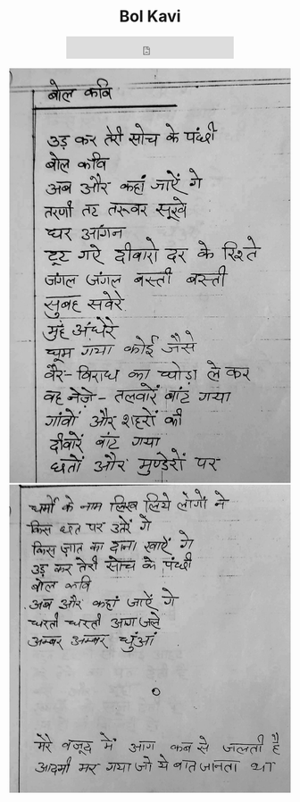 <center>
<h1> Bol Kavi </h1>

<iframe src="https://archive.org/embed/rastaTauMile/07_bolKavi.mp3" width="300" height="40" frameborder="0" webkitallowfullscreen="true" mozallowfullscreen="true" allowfullscreen></iframe>



![](./15_bolKavi.jpg)
![](./16_bolKavi.jpg)
</center>

